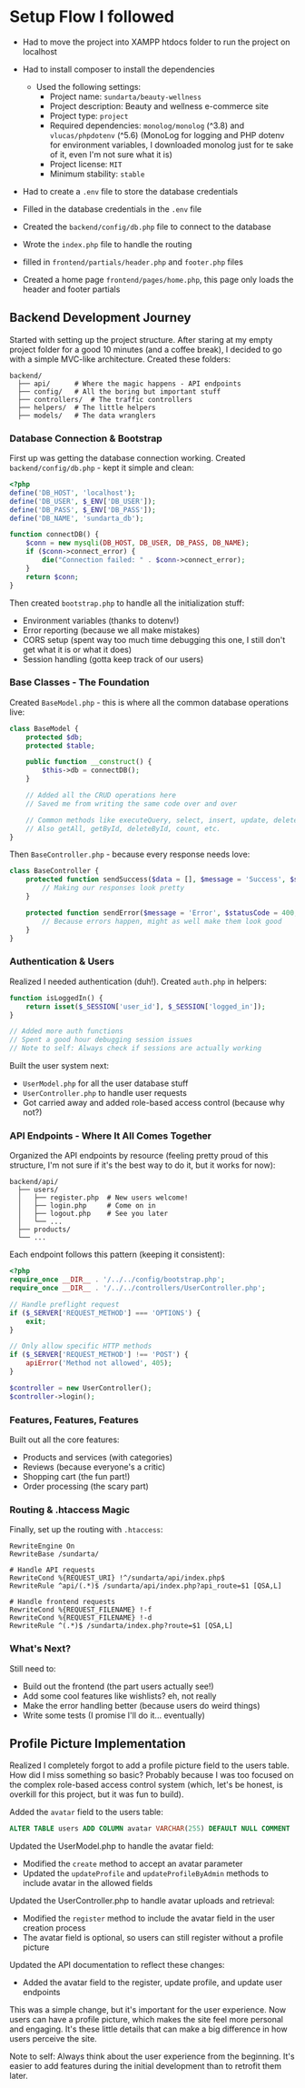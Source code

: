 # Setup Flow I followed

- Had to move the project into XAMPP htdocs folder to run the project on localhost
- Had to install composer to install the dependencies
    - Used the following settings:
        - Project name: `sundarta/beauty-wellness`
        - Project description: Beauty and wellness e-commerce site
        - Project type: `project`
        - Required dependencies: `monolog/monolog` (^3.8) and `vlucas/phpdotenv` (^5.6) (MonoLog for logging and PHP dotenv for environment variables, I downloaded monolog just for te sake of it, even I'm not sure what it is)
        - Project license: `MIT`
        - Minimum stability: `stable`
- Had to create a `.env` file to store the database credentials

- Filled in the database credentials in the `.env` file
- Created the `backend/config/db.php` file to connect to the database

- Wrote the `index.php` file to handle the routing

- filled in `frontend/partials/header.php` and `footer.php` files
- Created a home page `frontend/pages/home.php`, this page only loads the header and footer partials

## Backend Development Journey

Started with setting up the project structure. After staring at my empty project folder for a good 10 minutes (and a coffee break), I decided to go with a simple MVC-like architecture. Created these folders:

```
backend/
  ├── api/      # Where the magic happens - API endpoints
  ├── config/   # All the boring but important stuff
  ├── controllers/  # The traffic controllers
  ├── helpers/  # The little helpers
  ├── models/   # The data wranglers
```

### Database Connection & Bootstrap

First up was getting the database connection working. Created `backend/config/db.php` - kept it simple and clean:

```php
<?php
define('DB_HOST', 'localhost');
define('DB_USER', $_ENV['DB_USER']);
define('DB_PASS', $_ENV['DB_PASS']);
define('DB_NAME', 'sundarta_db');

function connectDB() {
    $conn = new mysqli(DB_HOST, DB_USER, DB_PASS, DB_NAME);
    if ($conn->connect_error) {
        die("Connection failed: " . $conn->connect_error);
    }
    return $conn;
}
```

Then created `bootstrap.php` to handle all the initialization stuff:
- Environment variables (thanks to dotenv!)
- Error reporting (because we all make mistakes)
- CORS setup (spent way too much time debugging this one, I still don't get what it is or what it does)
- Session handling (gotta keep track of our users)

### Base Classes - The Foundation

Created `BaseModel.php` - this is where all the common database operations live:

```php
class BaseModel {
    protected $db;
    protected $table;

    public function __construct() {
        $this->db = connectDB();
    }

    // Added all the CRUD operations here
    // Saved me from writing the same code over and over

    // Common methods like executeQuery, select, insert, update, delete
    // Also getAll, getById, deleteById, count, etc.
}
```

Then `BaseController.php` - because every response needs love:

```php
class BaseController {
    protected function sendSuccess($data = [], $message = 'Success', $statusCode = 200) {
        // Making our responses look pretty
    }

    protected function sendError($message = 'Error', $statusCode = 400, $errors = []) {
        // Because errors happen, might as well make them look good
    }
}
```

### Authentication & Users

Realized I needed authentication (duh!). Created `auth.php` in helpers:

```php
function isLoggedIn() {
    return isset($_SESSION['user_id'], $_SESSION['logged_in']);
}

// Added more auth functions
// Spent a good hour debugging session issues
// Note to self: Always check if sessions are actually working
```

Built the user system next:
- `UserModel.php` for all the user database stuff
- `UserController.php` to handle user requests
- Got carried away and added role-based access control (because why not?)

### API Endpoints - Where It All Comes Together

Organized the API endpoints by resource (feeling pretty proud of this structure, I'm not sure if it's the best way to do it, but it works for now):

```
backend/api/
  ├── users/
  │   ├── register.php  # New users welcome!
  │   ├── login.php     # Come on in
  │   ├── logout.php    # See you later
  │   └── ...
  ├── products/
  └── ...
```

Each endpoint follows this pattern (keeping it consistent):

```php
<?php
require_once __DIR__ . '/../../config/bootstrap.php';
require_once __DIR__ . '/../../controllers/UserController.php';

// Handle preflight request
if ($_SERVER['REQUEST_METHOD'] === 'OPTIONS') {
    exit;
}

// Only allow specific HTTP methods
if ($_SERVER['REQUEST_METHOD'] !== 'POST') {
    apiError('Method not allowed', 405);
}

$controller = new UserController();
$controller->login();
```

### Features, Features, Features

Built out all the core features:
- Products and services (with categories)
- Reviews (because everyone's a critic)
- Shopping cart (the fun part!)
- Order processing (the scary part)

### Routing & .htaccess Magic

Finally, set up the routing with `.htaccess`:

```
RewriteEngine On
RewriteBase /sundarta/

# Handle API requests
RewriteCond %{REQUEST_URI} !^/sundarta/api/index.php$
RewriteRule ^api/(.*)$ /sundarta/api/index.php?api_route=$1 [QSA,L]

# Handle frontend requests
RewriteCond %{REQUEST_FILENAME} !-f
RewriteCond %{REQUEST_FILENAME} !-d
RewriteRule ^(.*)$ /sundarta/index.php?route=$1 [QSA,L]
```

### What's Next?

Still need to:
- Build out the frontend (the part users actually see!)
- Add some cool features like wishlists? eh, not really
- Make the error handling better (because users do weird things)
- Write some tests (I promise I'll do it... eventually)

## Profile Picture Implementation

Realized I completely forgot to add a profile picture field to the users table. How did I miss something so basic? Probably because I was too focused on the complex role-based access control system (which, let's be honest, is overkill for this project, but it was fun to build).

Added the `avatar` field to the users table:
```sql
ALTER TABLE users ADD COLUMN avatar VARCHAR(255) DEFAULT NULL COMMENT 'User profile picture URL';
```

Updated the UserModel.php to handle the avatar field:
- Modified the `create` method to accept an avatar parameter
- Updated the `updateProfile` and `updateProfileByAdmin` methods to include avatar in the allowed fields

Updated the UserController.php to handle avatar uploads and retrieval:
- Modified the `register` method to include the avatar field in the user creation process
- The avatar field is optional, so users can still register without a profile picture

Updated the API documentation to reflect these changes:
- Added the avatar field to the register, update profile, and update user endpoints

This was a simple change, but it's important for the user experience. Now users can have a profile picture, which makes the site feel more personal and engaging. It's these little details that can make a big difference in how users perceive the site.

Note to self: Always think about the user experience from the beginning. It's easier to add features during the initial development than to retrofit them later.


